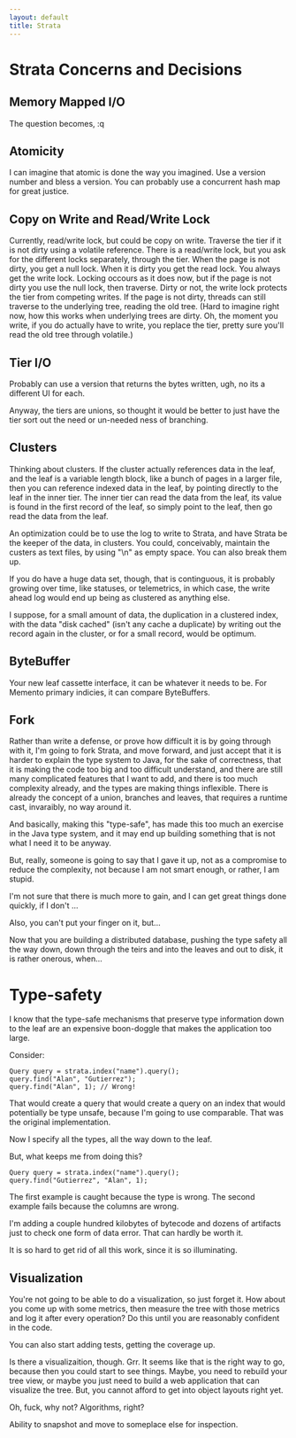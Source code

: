 ```yaml
---
layout: default
title: Strata
---
```


# Strata Concerns and Decisions

## Memory Mapped I/O

The question becomes, :q

## Atomicity

I can imagine that atomic is done the way you imagined. Use a version number and
bless a version. You can probably use a concurrent hash map for great justice.

## Copy on Write and Read/Write Lock

Currently, read/write lock, but could be copy on write. Traverse the tier if it
is not dirty using a volatile reference. There is a read/write lock, but you
ask for the different locks separately, through the tier. When the page is not
dirty, you get a null lock. When it is dirty you get the read lock. You always
get the write lock. Locking occours as it does now, but if the page is not dirty
you use the null lock, then traverse. Dirty or not, the write lock protects the
tier from competing writes. If the page is not dirty, threads can still traverse
to the underlying tree, reading the old tree. (Hard to imagine right now, how
this works when underlying trees are dirty. Oh, the moment you write, if you do
actually have to write, you replace the tier, pretty sure you'll read the old
tree through volatile.)

## Tier I/O

Probably can use a version that returns the bytes written, ugh, no its a
different UI for each.

Anyway, the tiers are unions, so thought it would be better to just have the
tier sort out the need or un-needed ness of branching.

## Clusters

Thinking about clusters. If the cluster actually references data in the leaf,
and the leaf is a variable length block, like a bunch of pages in a larger file,
then you can reference indexed data in the leaf, by pointing directly to the
leaf in the inner tier. The inner tier can read the data from the leaf, its
value is found in the first record of the leaf, so simply point to the leaf,
then go read the data from the leaf.

An optimization could be to use the log to write to Strata, and have Strata be
the keeper of the data, in clusters. You could, conceivably, maintain the
custers as text files, by using "\n" as empty space. You can also break them up.

If you do have a huge data set, though, that is continguous, it is probably
growing over time, like statuses, or telemetrics, in which case, the write ahead
log would end up being as clustered as anything else.

I suppose, for a small amount of data, the duplication in a clustered index,
with the data "disk cached" (isn't any cache a duplicate) by writing out the
record again in the cluster, or for a small record, would be optimum.

## ByteBuffer

Your new leaf cassette interface, it can be whatever it needs to be. For Memento
primary indicies, it can compare ByteBuffers.

## Fork

Rather than write a defense, or prove how difficult it is by going through with
it, I'm going to fork Strata, and move forward, and just accept that it is
harder to explain the type system to Java, for the sake of correctness, that it
is making the code too big and too difficult understand, and there are still
many complicated features that I want to add, and there is too much complexity
already, and the types are making things inflexible. There is already the
concept of a union, branches and leaves, that requires a runtime cast,
invaraibly, no way around it.

And basically, making this "type-safe", has made this too much an exercise in
the Java type system, and it may end up building something that is not what I
need it to be anyway.

But, really, someone is going to say that I gave it up, not as a compromise to
reduce the complexity, not because I am not smart enough, or rather, I am
stupid.

I'm not sure that there is much more to gain, and I can get great things done
quickly, if I don't ...

Also, you can't put your finger on it, but...

Now that you are building a distributed database, pushing the type safety all
the way down, down through the teirs and into the leaves and out to disk, it is
rather onerous, when... 

# Type-safety

I know that the type-safe mechanisms that preserve type information down to the
leaf are an expensive boon-doggle that makes the application too large.

Consider:

    Query query = strata.index("name").query();
    query.find("Alan", "Gutierrez");
    query.find("Alan", 1); // Wrong!
    
That would create a query that would create a query on an index that would
potentially be type unsafe, because I'm going to use comparable. That was the
original implementation.

Now I specify all the types, all the way down to the leaf.

But, what keeps me from doing this? 


    Query query = strata.index("name").query();
    query.find("Gutierrez", "Alan", 1);
    
The first example is caught because the type is wrong. The second example fails
because the columns are wrong.

I'm adding a couple hundred kilobytes of bytecode and dozens of artifacts just
to check one form of data error. That can hardly be worth it.

It is so hard to get rid of all this work, since it is so illuminating.

## Visualization

You're not going to be able to do a visualization, so just forget it. How about
you come up with some metrics, then measure the tree with those metrics and log
it after every operation? Do this until you are reasonably confident in the code.

You can also start adding tests, getting the coverage up.

Is there a visualizaition, though. Grr. It seems like that is the right way to
go, because then you could start to see things. Maybe, you need to rebuild your
tree view, or maybe you just need to build a web application that can visualize
the tree. But, you cannot afford to get into object layouts right yet.

Oh, fuck, why not? Algorithms, right?

Ability to snapshot and move to someplace else for inspection.
